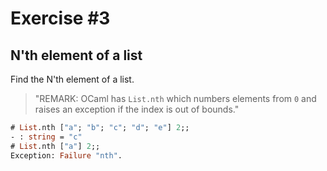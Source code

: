 # Exercise #3

## N'th element of a list

Find the N'th element of a list.

> "REMARK: OCaml has `List.nth` which numbers elements from `0` and raises an exception if the index is out of bounds."

```ocaml
# List.nth ["a"; "b"; "c"; "d"; "e"] 2;;
- : string = "c"
# List.nth ["a"] 2;;
Exception: Failure "nth".
```
